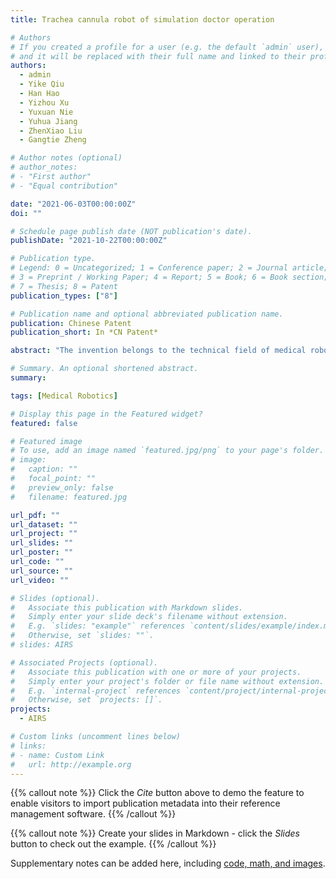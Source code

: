 ```yaml
---
title: Trachea cannula robot of simulation doctor operation

# Authors
# If you created a profile for a user (e.g. the default `admin` user), write the username (folder name) here 
# and it will be replaced with their full name and linked to their profile.
authors:
  - admin
  - Yike Qiu
  - Han Hao
  - Yizhou Xu
  - Yuxuan Nie
  - Yuhua Jiang
  - ZhenXiao Liu
  - Gangtie Zheng

# Author notes (optional)
# author_notes:
# - "First author"
# - "Equal contribution"

date: "2021-06-03T00:00:00Z"
doi: ""

# Schedule page publish date (NOT publication's date).
publishDate: "2021-10-22T00:00:00Z"

# Publication type.
# Legend: 0 = Uncategorized; 1 = Conference paper; 2 = Journal article;
# 3 = Preprint / Working Paper; 4 = Report; 5 = Book; 6 = Book section;
# 7 = Thesis; 8 = Patent
publication_types: ["8"]

# Publication name and optional abbreviated publication name.
publication: Chinese Patent
publication_short: In *CN Patent*

abstract: "The invention belongs to the technical field of medical robots, and particularly relates to a trachea cannula robot for simulating doctor operation. The endotracheal intubation robot includes an executive, vision and control system. The execution system includes: the robot and a moving chassis thereof, an interface bracket, mechanical arms at two sides, a rotatable joint, a mechanical claw and the like. The vision system includes: depth cameras, multifunction laryngoscopes, and the like. The control system includes: the robot comprises a force sensor, a robot control box, a background computer, a communication system and the like. The invention realizes automatic and remote control intubation operation based on a robot system, and uses visual and force information for autonomous intubation control. The robot successfully solves the contradiction between rescue and protection when medical care personnel perform intubation treatment, simulates the operation of doctors, has the advantages of unique design, simple structure, convenient and safe use, long service life and the like, is suitable for the endotracheal intubation of the robot, and can be popularized and applied in a large scale."

# Summary. An optional shortened abstract.
summary: 

tags: [Medical Robotics]

# Display this page in the Featured widget?
featured: false

# Featured image
# To use, add an image named `featured.jpg/png` to your page's folder. 
# image:
#   caption: ""
#   focal_point: ""
#   preview_only: false
#   filename: featured.jpg

url_pdf: ""
url_dataset: ""
url_project: ""
url_slides: ""
url_poster: ""
url_code: ""
url_source: ""
url_video: ""

# Slides (optional).
#   Associate this publication with Markdown slides.
#   Simply enter your slide deck's filename without extension.
#   E.g. `slides: "example"` references `content/slides/example/index.md`.
#   Otherwise, set `slides: ""`.
# slides: AIRS

# Associated Projects (optional).
#   Associate this publication with one or more of your projects.
#   Simply enter your project's folder or file name without extension.
#   E.g. `internal-project` references `content/project/internal-project/index.md`.
#   Otherwise, set `projects: []`.
projects:
  - AIRS

# Custom links (uncomment lines below)
# links:
# - name: Custom Link
#   url: http://example.org
---
```


{{% callout note %}}
Click the *Cite* button above to demo the feature to enable visitors to import publication metadata into their reference management software.
{{% /callout %}}

{{% callout note %}}
Create your slides in Markdown - click the *Slides* button to check out the example.
{{% /callout %}}

Supplementary notes can be added here, including [code, math, and images](https://wowchemy.com/docs/writing-markdown-latex/).
